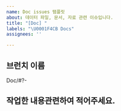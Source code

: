 ```yaml
---
name: Doc issues 탬플릿
about: 데이터 파일, 문서, 자료 관련 이슈입니다.
title: "[Doc] "
labels: "\U0001F4CB Docs"
assignees: ''

---
```


## 브런치 이름
Doc/#?-

## 작업한 내용관련하여 적어주세요.
